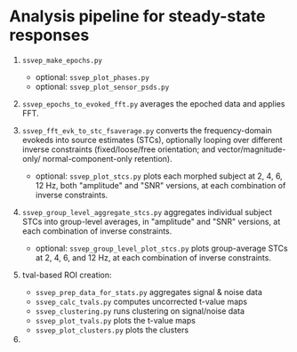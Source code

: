 # Analysis pipeline for steady-state responses

1. `ssvep_make_epochs.py`
    - optional: `ssvep_plot_phases.py`
    - optional: `ssvep_plot_sensor_psds.py`

2. `ssvep_epochs_to_evoked_fft.py` averages the epoched data and applies FFT.


3. `ssvep_fft_evk_to_stc_fsaverage.py` converts the frequency-domain evokeds
   into source estimates (STCs), optionally looping over different inverse
   constraints (fixed/loose/free orientation; and vector/magnitude-only/
   normal-component-only retention).
    - optional: `ssvep_plot_stcs.py` plots each morphed subject at
      2, 4, 6, 12 Hz, both "amplitude" and "SNR" versions, at each combination
      of inverse constraints.

4. `ssvep_group_level_aggregate_stcs.py` aggregates individual subject STCs
   into group-level averages, in "amplitude" and "SNR" versions, at each
   combination of inverse constraints.
    - optional: `ssvep_group_level_plot_stcs.py` plots group-average STCs at
      2, 4, 6, and 12 Hz, at each combination of inverse constraints.

5. tval-based ROI creation:
    - `ssvep_prep_data_for_stats.py` aggregates signal & noise data
    - `ssvep_calc_tvals.py` computes uncorrected t-value maps
    - `ssvep_clustering.py` runs clustering on signal/noise data
    - `ssvep_plot_tvals.py` plots the t-value maps
    - `ssvep_plot_clusters.py` plots the clusters

6. 